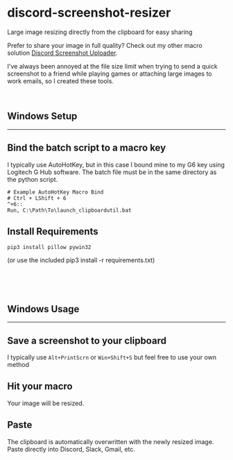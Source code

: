 # discord-screenshot-resizer
Large image resizing directly from the clipboard for easy sharing

Prefer to share your image in full quality? Check out my other macro solution [Discord Screenshot Uploader](https://github.com/danetuso/discord-screenshot-uploader).

I've always been annoyed at the file size limit when trying to send a quick screenshot to a friend while playing games or attaching large images to work emails, so I created these tools.

&nbsp;

## Windows Setup
---
## Bind the batch script to a macro key
I typically use AutoHotKey, but in this case I bound mine to my G6 key using Logitech G Hub software. The batch file must be in the same directory as the python script.
```
# Example AutoHotKey Macro Bind
# Ctrl + LShift + 6
^+6::
Run, C:\Path\To\launch_clipboardutil.bat
```

## Install Requirements
    pip3 install pillow pywin32
(or use the included pip3 install -r requirements.txt)

&nbsp;

&nbsp;

## Windows Usage
---
## Save a screenshot to your clipboard
I typically use `Alt+PrintScrn` or `Win+Shift+S` but feel free to use your own method

## Hit your macro
Your image will be resized.

## Paste
The clipboard is automatically overwritten with the newly resized image. Paste directly into Discord, Slack, Gmail, etc.
